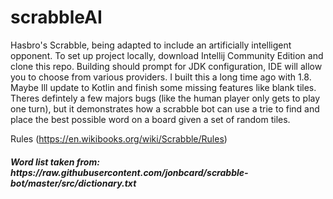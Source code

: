 # scrabbleAI
Hasbro's Scrabble, being adapted to include an artificially intelligent opponent.
To set up project locally, download Intellij Community Edition and clone this repo. Building should prompt for JDK configuration, IDE will allow you to choose from various providers. I built this a long time ago with 1.8. Maybe Ill update to Kotlin and finish some missing features like blank tiles. Theres defintely a few majors bugs (like the human player only gets to play one turn), but it demonstrates how a scrabble bot can use a trie to find and place the best possible word on a board given a set of random tiles.

Rules (https://en.wikibooks.org/wiki/Scrabble/Rules) 

<h5 Dictionary <5>
Word list taken from: https://raw.githubusercontent.com/jonbcard/scrabble-bot/master/src/dictionary.txt
